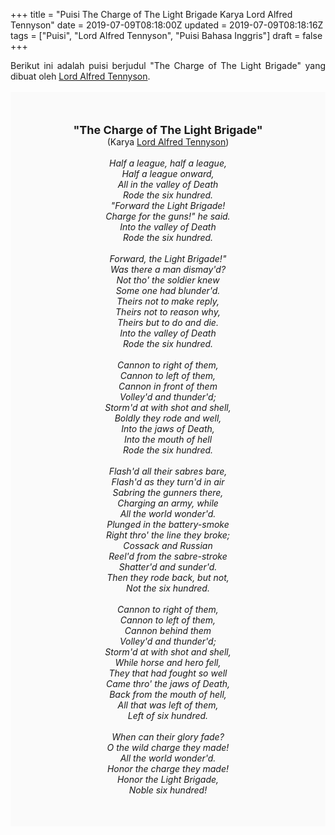 +++
title = "Puisi The Charge of The Light Brigade Karya Lord Alfred Tennyson"
date = 2019-07-09T08:18:00Z
updated = 2019-07-09T08:18:16Z
tags = ["Puisi", "Lord Alfred Tennyson", "Puisi Bahasa Inggris"]
draft = false
+++

<div dir="ltr" style="text-align: left;" trbidi="on"><div dir="ltr" style="text-align: left;" trbidi="on"><div style="text-align: justify;">Berikut ini adalah puisi berjudul "The Charge of The Light Brigade" yang dibuat oleh <a href="https://id.wikipedia.org/wiki/Alfred,_Lord_Tennyson" target="_blank">Lord Alfred Tennyson</a>.</div><br /><div style="background: #FAFAFA; font-size: 14px; height: auto; margin: 0 auto; padding: 50px; text-align: center; width: auto;"><span style="font-size: 18px;"><b>"The Charge of The Light Brigade"</b></span><br />(Karya <a href="https://www.sekata.web.id/tags/lord-alfred-tennyson" target="_blank">Lord Alfred Tennyson</a>)<br /><br /><i>Half a league, half a league,<br />Half a league onward,<br />All in the valley of Death<br />Rode the six hundred.<br />"Forward the Light Brigade!<br />Charge for the guns!" he said.<br />Into the valley of Death<br />Rode the six hundred.<br /><br />Forward, the Light Brigade!"<br />Was there a man dismay'd?<br />Not tho' the soldier knew<br />Some one had blunder'd.<br />Theirs not to make reply,<br />Theirs not to reason why,<br />Theirs but to do and die.<br />Into the valley of Death<br />Rode the six hundred.<br /><br />Cannon to right of them,<br />Cannon to left of them,<br />Cannon in front of them<br />Volley'd and thunder'd;<br />Storm'd at with shot and shell,<br />Boldly they rode and well,<br />Into the jaws of Death,<br />Into the mouth of hell<br />Rode the six hundred.<br /><br />Flash'd all their sabres bare,<br />Flash'd as they turn'd in air<br />Sabring the gunners there,<br />Charging an army, while<br />All the world wonder'd.<br />Plunged in the battery-smoke<br />Right thro' the line they broke;<br />Cossack and Russian<br />Reel'd from the sabre-stroke<br />Shatter'd and sunder'd.<br />Then they rode back, but not,<br />Not the six hundred.<br /><br />Cannon to right of them,<br />Cannon to left of them,<br />Cannon behind them<br />Volley'd and thunder'd;<br />Storm'd at with shot and shell,<br />While horse and hero fell,<br />They that had fought so well<br />Came thro' the jaws of Death,<br />Back from the mouth of hell,<br />All that was left of them,<br />Left of six hundred.<br /><br />When can their glory fade?<br />O the wild charge they made!<br />All the world wonder'd.<br />Honor the charge they made!<br />Honor the Light Brigade,<br />Noble six hundred!</i></div></div></div>
